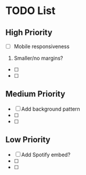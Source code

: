 # TODO List

## High Priority

- [ ] Mobile responsiveness

1. Smaller/no margins?

- [ ]
- [ ]

## Medium Priority

- [ ] Add background pattern
- [ ]
- [ ]

## Low Priority

- [ ] Add Spotify embed?
- [ ]
- [ ]
